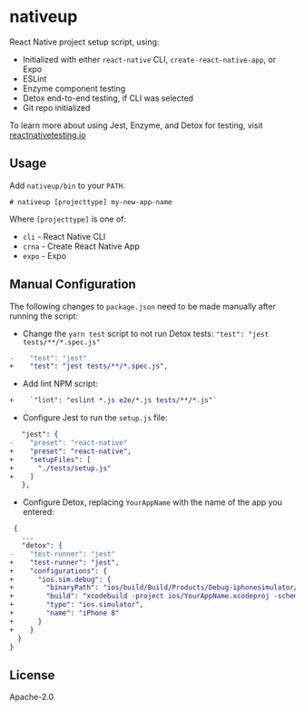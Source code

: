 # nativeup

React Native project setup script, using:

- Initialized with either `react-native` CLI, `create-react-native-app`, or Expo
- ESLint
- Enzyme component testing
- Detox end-to-end testing, if CLI was selected
- Git repo initialized

To learn more about using Jest, Enzyme, and Detox for testing, visit [reactnativetesting.io](https://reactnativetesting.io)

## Usage

Add `nativeup/bin` to your `PATH`.

```
# nativeup [projecttype] my-new-app-name
```

Where `[projecttype]` is one of:

- `cli` - React Native CLI
- `crna` - Create React Native App
- `expo` - Expo

## Manual Configuration

The following changes to `package.json` need to be made manually after running the script:

- Change the `yarn test` script to not run Detox tests: `"test": "jest tests/**/*.spec.js"`

```diff
-    "test": "jest"
+    "test": "jest tests/**/*.spec.js",
```

- Add lint NPM script:

```diff
+    `"lint": "eslint *.js e2e/*.js tests/**/*.js"`
```

- Configure Jest to run the `setup.js` file:

```diff
   "jest": {
-    "preset": "react-native"
+    "preset": "react-native",
+    "setupFiles": [
+      "./tests/setup.js"
+    ]
   },
```

- Configure Detox, replacing `YourAppName` with the name of the app you entered:

```diff
 {
   ...
   "detox": {
-    "test-runner": "jest"
+    "test-runner": "jest",
+    "configurations": {
+      "ios.sim.debug": {
+        "binaryPath": "ios/build/Build/Products/Debug-iphonesimulator/YourAppName.app",
+        "build": "xcodebuild -project ios/YourAppName.xcodeproj -scheme YourAppName -configuration Debug -sdk iphonesimulator -derivedDataPath ios/build",
+        "type": "ios.simulator",
+        "name": "iPhone 8"
+      }
+    }
  }
}
```

## License

Apache-2.0

